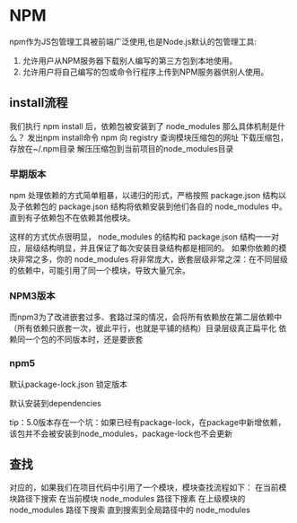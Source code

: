 # NPM

npm作为JS包管理工具被前端广泛使用,也是Node.js默认的包管理工具:

1. 允许用户从NPM服务器下载别人编写的第三方包到本地使用。
2. 允许用户将自己编写的包或命令行程序上传到NPM服务器供别人使用。

## install流程

我们执行 npm install 后，依赖包被安装到了 node_modules 那么具体机制是什么？
发出npm install命令
npm 向 registry 查询模块压缩包的网址
下载压缩包，存放在~/.npm目录
解压压缩包到当前项目的node_modules目录

### 早期版本

npm 处理依赖的方式简单粗暴，以递归的形式，严格按照 package.json 结构以及子依赖包的 package.json 结构将依赖安装到他们各自的 node_modules 中。直到有子依赖包不在依赖其他模块。

这样的方式优点很明显， node_modules 的结构和 package.json 结构一一对应，层级结构明显，并且保证了每次安装目录结构都是相同的。
如果你依赖的模块非常之多，你的 node_modules 将非常庞大，嵌套层级非常之深：在不同层级的依赖中，可能引用了同一个模块，导致大量冗余。

### NPM3版本

而npm3为了改进嵌套过多、套路过深的情况，会将所有依赖放在第二层依赖中（所有依赖只嵌套一次，彼此平行，也就是平铺的结构）目录层级真正扁平化 依赖同一个包的不同版本时，还是要嵌套


### npm5

默认package-lock.json 锁定版本

默认安装到dependencies

tip：5.0版本存在一个坑：如果已经有package-lock，在package中新增依赖，该包并不会被安装到node_modules，package-lock也不会更新

## 查找

对应的，如果我们在项目代码中引用了一个模块，模块查找流程如下：
在当前模块路径下搜索
在当前模块 node_modules 路径下搜素
在上级模块的 node_modules 路径下搜索
直到搜索到全局路径中的 node_modules
